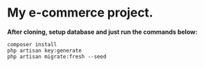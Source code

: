 # My e-commerce project.
**After cloning, setup database and just run the commands below:**

```
composer install
php artisan key:generate
php artisan migrate:fresh --seed

```
